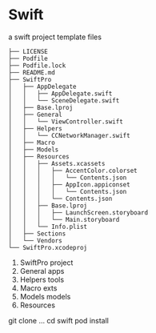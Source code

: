 # Swift
a swift project template files

```
├── LICENSE
├── Podfile
├── Podfile.lock
├── README.md
├── SwiftPro                 
│   ├── AppDelegate
│   │   ├── AppDelegate.swift
│   │   └── SceneDelegate.swift
│   ├── Base.lproj
│   ├── General
│   │   └── ViewController.swift
│   ├── Helpers
│   │   └── CCNetworkManager.swift
│   ├── Macro
│   ├── Models
│   ├── Resources
│   │   ├── Assets.xcassets
│   │   │   ├── AccentColor.colorset
│   │   │   │   └── Contents.json
│   │   │   ├── AppIcon.appiconset
│   │   │   │   └── Contents.json
│   │   │   └── Contents.json
│   │   ├── Base.lproj
│   │   │   ├── LaunchScreen.storyboard
│   │   │   └── Main.storyboard
│   │   └── Info.plist
│   ├── Sections
│   └── Vendors
└── SwiftPro.xcodeproj

```
1. SwiftPro project
2. General apps
3. Helpers tools
4. Macro exts
5. Models models
6. Resources 

git clone ... 
cd swift
pod install 
